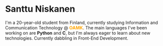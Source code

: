 # Santtu Niskanen

I'm a 20-year-old student from Finland, currently studying Information and Communication Technology @ <span style="color:orange">**OAMK**</span>. The main languages I've been working on are **Python** and **C**, but I'm always eager to learn about new technologies. Currently dabbling in Front-End Development.

